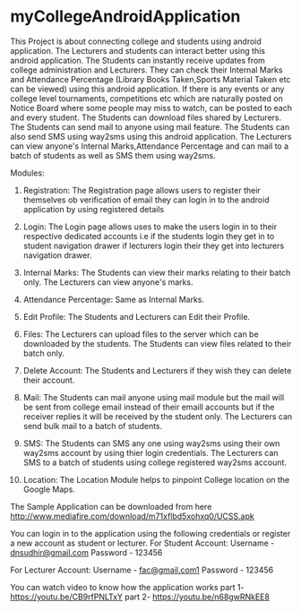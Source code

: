 # myCollegeAndroidApplication

This Project is about connecting college and students using android application. The Lecturers and students can interact better using this android application.
The Students can instantly receive updates from college administration and Lecturers. They can check their Internal Marks and Attendance Percentage
(Library Books Taken,Sports Material Taken etc can be viewed) using this android application. If there is any events or any college level tournaments,
competitions etc which are naturally posted on Notice Board where some people may miss to watch, can be posted to each and every student. The Students can download files
shared by Lecturers. The Students can send mail to anyone using mail feature. The Students can also send SMS using way2sms using this android application.
The Lecturers can view anyone's Internal Marks,Attendance Percentage and can mail to a batch of students as well as SMS them using way2sms.

Modules:

1. Registration: The Registration page allows users to register their themselves ob verification of email they can login in to the android application by using registered details
2. Login: The Login page allows uses to make the users login in to their respective dedicated accounts i.e if the students login they get in to student navigation drawer
   if lecturers login their they get into lecturers navigation drawer. 
3. Internal Marks: The Students can view their marks relating to their batch only. The Lecturers can view anyone's marks.
4. Attendance Percentage: Same as Internal Marks.
5. Edit Profile: The Students and Lecturers can Edit their Profile.
6. Files: The Lecturers can upload files to the server which can be downloaded by the students. The Students can view files related to their batch only.
7. Delete Account: The Students and Lecturers if they wish they can delete their account.
8. Mail: The Students can mail anyone using mail module but the mail will be sent from college email instead of their emaill accounts but if the receiver replies
it will be received by the student only. The Lecturers can send bulk mail to a batch of students.
9. SMS: The Students can SMS any one using way2sms using their own way2sms account by using thier login credentials. The Lecturers can SMS to a batch of students
using college registered way2sms account.

10. Location: The Location Module helps to pinpoint College location on the Google Maps.


The Sample Application can be downloaded from here
http://www.mediafire.com/download/m71xflbd5xohxq0/UCSS.apk

You can login in to the application using the following credentials or register a new account as student or lecturer.
For Student Account:
Username - dnsudhir@gmail.com
Password - 123456

For Lecturer Account:
Username - fac@gmail.com1
Password - 123456



You can watch video to know how the application works
part 1- https://youtu.be/CB9rfPNLTxY
part 2- https://youtu.be/n68gwRNkEE8
